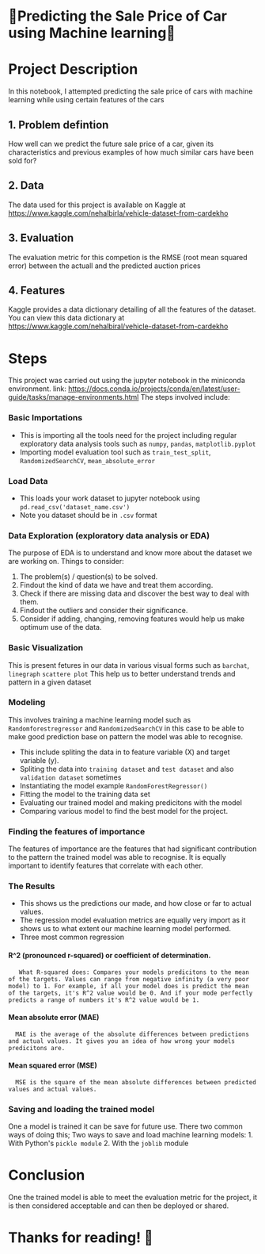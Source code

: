# 🚗Predicting the Sale Price of Car using Machine learning🚙
# Project Description
In this notebook, I attempted predicting the sale price of cars with machine learning while using certain features of the cars
## 1. Problem defintion
How well can we predict the future sale price of a car, given its characteristics and previous examples of how much similar cars have been sold for?

## 2. Data
The data used for this project is available on Kaggle at https://www.kaggle.com/nehalbirla/vehicle-dataset-from-cardekho

## 3. Evaluation
The evaluation metric for this competion is the RMSE (root mean squared error) between the actuall and the predicted auction prices

## 4. Features
Kaggle provides a data dictionary detailing of all the features of the dataset. You can view this data dictionary at https://www.kaggle.com/nehalbiral/vehicle-dataset-from-cardekho

# Steps 
This project was carried out using the jupyter notebook in the miniconda environment. link: https://docs.conda.io/projects/conda/en/latest/user-guide/tasks/manage-environments.html
The steps involved include:
### Basic Importations
* This is importing all the tools need for the project including regular exploratory data analysis tools such as `numpy`, `pandas`, `matplotlib.pyplot`
* Importing model evaluation tool such as `train_test_split`, `RandomizedSearchCV`, `mean_absolute_error`
### Load Data
 * This loads your work dataset to jupyter notebook using `pd.read_csv('dataset_name.csv')`
 * Note you dataset should be in `.csv` format
 ### Data Exploration (exploratory data analysis or EDA)
 The purpose of EDA is to understand and know more about the dataset we are working on. Things to consider:

 1. The problem(s) / question(s) to be solved.
 2. Findout the kind of data we have and treat them according.
 3. Check if there are missing data and discover the best way to deal with them.
 4. Findout the outliers and consider their significance.
 5. Consider if adding, changing, removing features would help us make optimum use of the data.
 ### Basic Visualization
 This is present fetures in our data in various visual forms such as `barchat`, `linegraph`
 `scattere plot`
 This help us to better understand trends and pattern in a given dataset
 ### Modeling 
 This involves training a machine learning model such as `Randomforestregressor` and `RandomizedSearchCV` in this case to be able to make good prediction base on pattern the model was able to recognise.
 * This include spliting the data in to feature variable (X) and target variable (y).
 * Spliting the data into `training dataset` and `test dataset` and also `validation dataset` sometimes
 * Instantiating the model example `RandomForestRegressor()`
 * Fitting the model to the training data set
 * Evaluating our trained model and making predicitons with the model
 * Comparing various model to find the best model for the project.
 ### Finding the features of importance
 The features of importance are the features that had significant contribution to the pattern the trained model was able to recognise.
 It is equally important to identify features that correlate with each other.
 ### The Results
 * This shows us the predictions our made, and how close or far to actual values.
 * The regression model evaluation metrics are equally very import as it shows us to what extent our machine learning model performed.
 * Three most common regression
  #### R^2 (pronounced r-squared) or coefficient of determination.
       What R-squared does: Compares your models predicitons to the mean of the targets. Values can range from negative infinity (a very poor model) to 1. For example, if all your model does is predict the mean of the targets, it's R^2 value would be 0. And if your mode perfectly predicts a range of numbers it's R^2 value would be 1.
  #### Mean absolute error (MAE)
      MAE is the average of the absolute differences between predictions and actual values. It gives you an idea of how wrong your models predicitons are.
  ####  Mean squared error (MSE)
      MSE is the square of the mean absolute differences between predicted values and actual values.
 
 ### Saving and loading the trained model
 One a model is trained it can be save for future use. There two common ways of doing this;
 Two ways to save and load machine learning models: 1. With Python's `pickle module` 2. With the `joblib` module
 # Conclusion
 One the trained model is able to meet the evaluation metric for the project, it is then considered acceptable and can then be deployed or shared. 
 
 # Thanks for reading! 🙏
 
